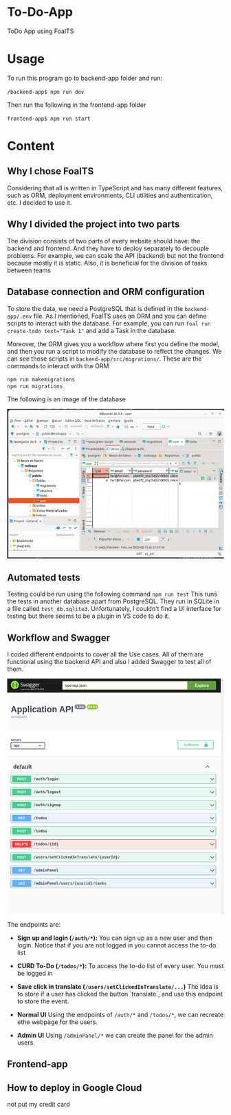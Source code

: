 # To-Do-App
ToDo App using FoalTS

# Usage
To run this program go to backend-app folder and run:

``/backend-app$ npm run dev``

Then run the following in the frontend-app folder

``frontend-app$ npm run start``

# Content
## Why I chose FoalTS
Considering that all is written in TypeScript and has many different features, such as ORM, deployment environments, CLI utilities and authentication, etc. I decided to use it.

## Why I divided the project into two parts
The division consists of two parts of every website should have: the backend and frontend. And they have to deploy separately to decouple problems. For example, we can scale the API (backend) but not the frontend because mostly it is static. Also, it is beneficial for the division of tasks between teams

## Database connection and ORM configuration
To store the data, we need a PostgreSQL that is defined in the `backend-app/.env` file. As I mentioned, FoalTS uses an ORM and you can define scripts to interact with the database. For example, you can run `foal run create-todo text="Task 1"` and add a Task in the database.

Moreover, the ORM gives you a workflow where first you define the model, and then you run a script to modify the database to reflect the changes. We can see these scripts in `backend-app/src/migrations/`. These are the commands to interact with the ORM

```
npm run makemigrations
npm run migrations
```
The following is an image of the database

![Database](/img/Captura%20desde%202023-02-15%2021-58-30.png "Database")


## Automated tests
Testing could be run using the following command
``npm run test``
This runs the tests in another database apart from PostgreSQL. They run in SQLite in a file called `test_db.sqlite3`. Unfortunately, I couldn't find a UI interface for testing but there seems to be a plugin in VS code to do it. 

## Workflow and Swagger
I coded different endpoints to cover all the Use cases. All of them are functional using the backend API and also I added Swagger to test all of them. 

![Swagger](/img/Captura%20desde%202023-02-14%2023-59-47.png "Swagger")

The endpoints are: 

* **Sign up and login (`/auth/*`):**
You can sign up as a new user and then login. Notice that if you are not logged in you cannot access the to-do list

* **CURD To-Do (`/todos/*`):**
To access the to-do list of every user. You must be logged in

* **Save click in translate (`/users/setClickedInTranslate/...`)**
The idea is to store if a user has clicked the button ´translate´, and use this endpoint to store the event.

* **Normal UI**
Using the endpoints of `/auth/*` and `/todos/*`, we can recreate ethe webpage for the users.

* **Admin UI**
Using `/adminPanel/*` we can create the panel for the admin users. 

## Frontend-app

## How to deploy in Google Cloud
not put my credit card




